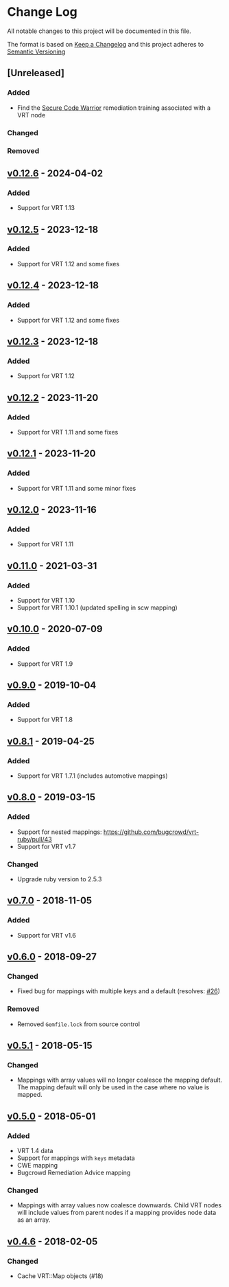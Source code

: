 # Change Log
All notable changes to this project will be documented in this file.

The format is based on [Keep a Changelog](http://keepachangelog.com/) and this project adheres to [Semantic Versioning](http://semver.org/)

## [Unreleased]
### Added
- Find the [Secure Code Warrior](https://www.securecodewarrior.com/) remediation training associated with a VRT node

### Changed

### Removed

## [v0.12.6](https://github.com/bugcrowd/vrt-ruby/compare/v0.12.5...v0.12.6) - 2024-04-02

### Added
- Support for VRT 1.13

## [v0.12.5](https://github.com/bugcrowd/vrt-ruby/compare/v0.12.4...v0.12.5) - 2023-12-18

### Added
- Support for VRT 1.12 and some fixes

## [v0.12.4](https://github.com/bugcrowd/vrt-ruby/compare/v0.12.3...v0.12.4) - 2023-12-18

### Added
- Support for VRT 1.12 and some fixes

## [v0.12.3](https://github.com/bugcrowd/vrt-ruby/compare/v0.12.2...v0.12.3) - 2023-12-18

### Added
- Support for VRT 1.12

## [v0.12.2](https://github.com/bugcrowd/vrt-ruby/compare/v0.12.1...v0.12.2) - 2023-11-20

### Added
- Support for VRT 1.11 and some fixes

## [v0.12.1](https://github.com/bugcrowd/vrt-ruby/compare/v0.12.0...v0.12.1) - 2023-11-20

### Added
- Support for VRT 1.11 and some minor fixes

## [v0.12.0](https://github.com/bugcrowd/vrt-ruby/compare/v0.11.0...v0.12.0) - 2023-11-16

### Added
- Support for VRT 1.11

## [v0.11.0](https://github.com/bugcrowd/vrt-ruby/compare/v0.10.0...v0.11.0) - 2021-03-31

### Added
- Support for VRT 1.10
- Support for VRT 1.10.1 (updated spelling in scw mapping)

## [v0.10.0](https://github.com/bugcrowd/vrt-ruby/compare/v0.9.0...v0.10.0) - 2020-07-09
### Added
- Support for VRT 1.9

## [v0.9.0](https://github.com/bugcrowd/vrt-ruby/compare/v0.8.1...v0.9.0) - 2019-10-04
### Added
- Support for VRT 1.8

## [v0.8.1](https://github.com/bugcrowd/vrt-ruby/compare/v0.8.0...v0.8.1) - 2019-04-25
### Added
- Support for VRT 1.7.1 (includes automotive mappings)

## [v0.8.0](https://github.com/bugcrowd/vrt-ruby/compare/v0.7.0...v0.8.0) - 2019-03-15
### Added
- Support for nested mappings: https://github.com/bugcrowd/vrt-ruby/pull/43
- Support for VRT v1.7

### Changed
- Upgrade ruby version to 2.5.3

## [v0.7.0](https://github.com/bugcrowd/vrt-ruby/compare/v0.6.0...v0.7.0) - 2018-11-05
### Added
- Support for VRT v1.6

## [v0.6.0](https://github.com/bugcrowd/vrt-ruby/compare/v0.5.1...v0.6.0) - 2018-09-27
### Changed
- Fixed bug for mappings with multiple keys and a default (resolves: [#26](https://github.com/bugcrowd/vrt-ruby/issues/26))

### Removed
- Removed `Gemfile.lock` from source control

## [v0.5.1](https://github.com/bugcrowd/vrt-ruby/compare/v0.5.0...v0.5.1) - 2018-05-15
### Changed
- Mappings with array values will no longer coalesce the mapping default.
  The mapping default will only be used in the case where no value is mapped.

## [v0.5.0](https://github.com/bugcrowd/vrt-ruby/compare/v0.4.6...v0.5.0) - 2018-05-01
### Added
- VRT 1.4 data
- Support for mappings with `keys` metadata
- CWE mapping
- Bugcrowd Remediation Advice mapping

### Changed
- Mappings with array values now coalesce downwards.
  Child VRT nodes will include values from parent nodes if a mapping
  provides node data as an array.

## [v0.4.6](https://github.com/bugcrowd/vrt-ruby/compare/v0.4.5...v0.4.6) - 2018-02-05
### Changed
- Cache VRT::Map objects (#18)
